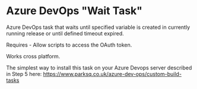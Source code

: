 # Azure DevOps "Wait Task"
Azure DevOps task that waits until specified variable is created in currently running release or until defined timeout expired. 

Requires - Allow scripts to access the OAuth token. 

Works cross platform.

The simplest way to install this task on your Azure Devops server described in Step 5 here:
https://www.parksq.co.uk/azure-dev-ops/custom-build-tasks
